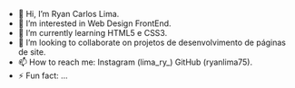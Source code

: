 - 👋 Hi, I’m Ryan Carlos Lima.
- 👀 I’m interested in Web Design FrontEnd.
- 🌱 I’m currently learning HTML5 e CSS3.
- 💞️ I’m looking to collaborate on projetos de desenvolvimento de páginas de site.
- 📫 How to reach me: Instagram (lima_ry_) GitHub (ryanlima75).
- ⚡ Fun fact: ...

<!---
ryanlima75/ryanlima75 is a ✨ special ✨ repository because its `README.md` (this file) appears on your GitHub profile.
You can click the Preview link to take a look at your changes.
--->
